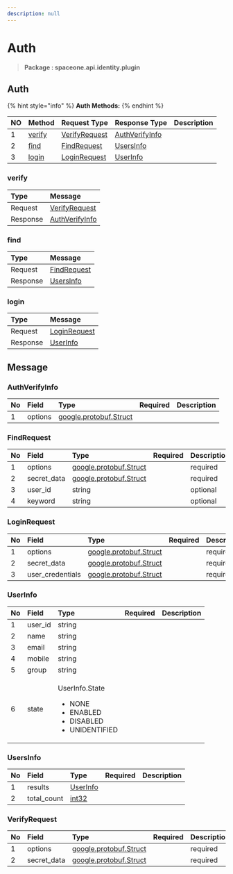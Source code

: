 ```yaml
---
description: null
---
```


# Auth

> **Package : spaceone.api.identity.plugin**

## Auth

{% hint style="info" %}
**Auth Methods:**
{% endhint %}

| NO | Method | Request Type | Response Type | Description |
| :--- | :--- | :--- | :--- | :--- |
| 1 | [verify](auth.md#verify) | [VerifyRequest](auth.md#verifyrequest) | [AuthVerifyInfo](auth.md#authverifyinfo) |  |
| 2 | [find](auth.md#find) | [FindRequest](auth.md#findrequest) | [UsersInfo](auth.md#usersinfo) |  |
| 3 | [login](auth.md#login) | [LoginRequest](auth.md#loginrequest) | [UserInfo](auth.md#userinfo) |  |

### verify

| Type | Message |
| :--- | :--- |
| Request | [VerifyRequest](auth.md#verifyrequest) |
| Response | [AuthVerifyInfo](auth.md#authverifyinfo) |

### find

| Type | Message |
| :--- | :--- |
| Request | [FindRequest](auth.md#findrequest) |
| Response | [UsersInfo](auth.md#usersinfo) |

### login

| Type | Message |
| :--- | :--- |
| Request | [LoginRequest](auth.md#loginrequest) |
| Response | [UserInfo](auth.md#userinfo) |

## Message

### AuthVerifyInfo

| No | Field | Type | Required | Description |
| :--- | :--- | :--- | :--- | :--- |
| 1 | options | [google.protobuf.Struct](https://github.com/protocolbuffers/protobuf/blob/master/src/google/protobuf/struct.proto) |  |  |

### FindRequest

| No | Field | Type | Required | Description |
| :--- | :--- | :--- | :--- | :--- |
| 1 | options | [google.protobuf.Struct](https://github.com/protocolbuffers/protobuf/blob/master/src/google/protobuf/struct.proto) |  | required |
| 2 | secret\_data | [google.protobuf.Struct](https://github.com/protocolbuffers/protobuf/blob/master/src/google/protobuf/struct.proto) |  | required |
| 3 | user\_id | string |  | optional |
| 4 | keyword | string |  | optional |

### LoginRequest

| No | Field | Type | Required | Description |
| :--- | :--- | :--- | :--- | :--- |
| 1 | options | [google.protobuf.Struct](https://github.com/protocolbuffers/protobuf/blob/master/src/google/protobuf/struct.proto) |  | required |
| 2 | secret\_data | [google.protobuf.Struct](https://github.com/protocolbuffers/protobuf/blob/master/src/google/protobuf/struct.proto) |  | required |
| 3 | user\_credentials | [google.protobuf.Struct](https://github.com/protocolbuffers/protobuf/blob/master/src/google/protobuf/struct.proto) |  | required |

### UserInfo

<table>
  <thead>
    <tr>
      <th style="text-align:left">No</th>
      <th style="text-align:left">Field</th>
      <th style="text-align:left">Type</th>
      <th style="text-align:left">Required</th>
      <th style="text-align:left">Description</th>
    </tr>
  </thead>
  <tbody>
    <tr>
      <td style="text-align:left">1</td>
      <td style="text-align:left">user_id</td>
      <td style="text-align:left">string</td>
      <td style="text-align:left"></td>
      <td style="text-align:left"></td>
    </tr>
    <tr>
      <td style="text-align:left">2</td>
      <td style="text-align:left">name</td>
      <td style="text-align:left">string</td>
      <td style="text-align:left"></td>
      <td style="text-align:left"></td>
    </tr>
    <tr>
      <td style="text-align:left">3</td>
      <td style="text-align:left">email</td>
      <td style="text-align:left">string</td>
      <td style="text-align:left"></td>
      <td style="text-align:left"></td>
    </tr>
    <tr>
      <td style="text-align:left">4</td>
      <td style="text-align:left">mobile</td>
      <td style="text-align:left">string</td>
      <td style="text-align:left"></td>
      <td style="text-align:left"></td>
    </tr>
    <tr>
      <td style="text-align:left">5</td>
      <td style="text-align:left">group</td>
      <td style="text-align:left">string</td>
      <td style="text-align:left"></td>
      <td style="text-align:left"></td>
    </tr>
    <tr>
      <td style="text-align:left">6</td>
      <td style="text-align:left">state</td>
      <td style="text-align:left">
        <p>UserInfo.State</p>
        <ul>
          <li>NONE</li>
          <li>ENABLED</li>
          <li>DISABLED</li>
          <li>UNIDENTIFIED</li>
        </ul>
      </td>
      <td style="text-align:left"></td>
      <td style="text-align:left"></td>
    </tr>
  </tbody>
</table>

### UsersInfo

| No | Field | Type | Required | Description |
| :--- | :--- | :--- | :--- | :--- |
| 1 | results | [UserInfo](auth.md#userinfo) |  |  |
| 2 | total\_count | [int32](https://github.com/protocolbuffers/protobuf/blob/master/src/google/protobuf/type.proto) |  |  |

### VerifyRequest

| No | Field | Type | Required | Description |
| :--- | :--- | :--- | :--- | :--- |
| 1 | options | [google.protobuf.Struct](https://github.com/protocolbuffers/protobuf/blob/master/src/google/protobuf/struct.proto) |  | required |
| 2 | secret\_data | [google.protobuf.Struct](https://github.com/protocolbuffers/protobuf/blob/master/src/google/protobuf/struct.proto) |  | required |

